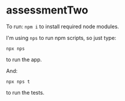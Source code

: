 # assessmentTwo
To run:
`npm i` to install required node modules.

I'm using `nps` to run npm scripts, so just type:
```
npx nps
```
to run the app.

And: 

```
npx nps t
```
to run the tests.
